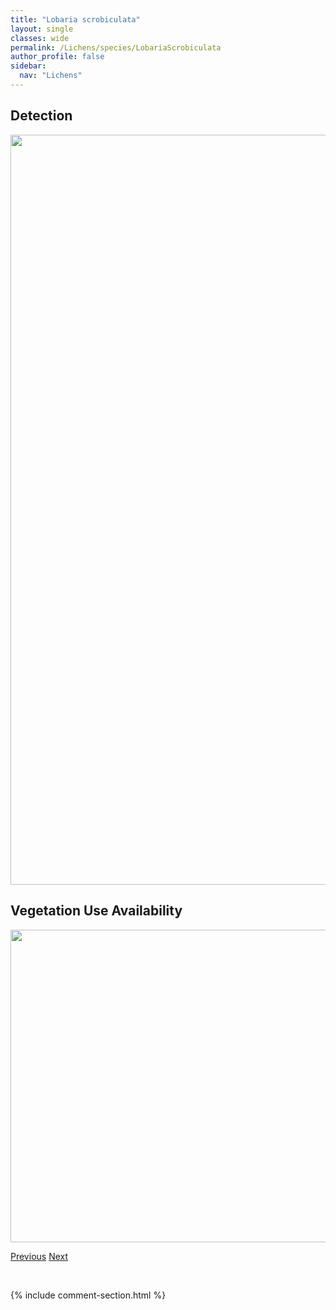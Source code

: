 ```yaml
---
title: "Lobaria scrobiculata"
layout: single
classes: wide
permalink: /Lichens/species/LobariaScrobiculata
author_profile: false
sidebar:
  nav: "Lichens"
---
```


<h2>Detection</h2>

<a href="https://drive.google.com/uc?export=view&id=1rrDO1pdfRwSROYghFNS4cywTgqRv74oY">
<img src="https://drive.google.com/uc?export=view&id=1rrDO1pdfRwSROYghFNS4cywTgqRv74oY" height = "1200" width = "800">
</a>


<h2>Vegetation Use Availability</h2>

<a href="https://drive.google.com/uc?export=view&id=1twPY24BdU1Kjf52jx8TAAHXp-HefVoDp">
<img src="https://drive.google.com/uc?export=view&id=1twPY24BdU1Kjf52jx8TAAHXp-HefVoDp" height = "500" width = "1000">
</a>


<a href="/DevelopmentWebsite/Lichens/species/LobariaPulmonaria" class="pagination--pager" title="Lobaria pulmonaria">Previous</a> <a href="/DevelopmentWebsite/Lichens/species/LobothalliaAlphoplaca" class="pagination--pager" title="Lobothallia alphoplaca">Next</a>

<p>&nbsp;</p>

{% include comment-section.html %}
